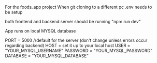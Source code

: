 For the foods_app project
When git cloning to a different pc .env needs to be setup

both frontend and backend server should be running
"npm run dev"  

App runs on local MYSQL database

PORT = 5000 //default for the server (don't change unless errors occur regarding backend)
HOST = set it up to your local host
USER = "YOUR_MYSQL_USERNAME"
PASSWORD = "YOUR_MYSQL_PASSWORD"
DATABASE = "YOUR_MYSQL_DATABASE"

